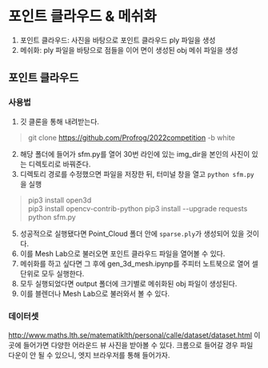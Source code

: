 # 포인트 클라우드 & 메쉬화

1. 포인트 클라우드: 사진을 바탕으로 포인트 클라우드 ply 파일을 생성
2. 메쉬화: ply 파일을 바탕으로 점들을 이어 면이 생성된 obj 메쉬 파일을 생성

## 포인트 클라우드

### 사용법

1. 깃 클론을 통해 내려받는다.   
> git clone https://github.com/Profrog/2022competition -b white

2. 해당 폴더에 들어가 sfm.py를 열어 30번 라인에 있는 img_dir을 본인의 사진이 있는 디렉토리로 바꿔준다.
3. 디렉토리 경로를 수정했으면 파일을 저장한 뒤, 터미널 창을 열고 ```python sfm.py```을 실행  

> pip3 install open3d  
> pip3 install opencv-contrib-python
> pip3 install --upgrade requests    
> python sfm.py  

5. 성공적으로 실행됐다면 Point_Cloud 폴더 안에 ```sparse.ply```가 생성되어 있을 것이다.
6. 이를 Mesh Lab으로 불러오면 포인트 클라우드 파일을 열어볼 수 있다.
7. 메쉬화를 하고 싶다면 그 후에 gen_3d_mesh.ipynp를 주피터 노트북으로 열어 셀 단위로 모두 실행한다.
8. 모두 실행되었다면 output 폴더에 크기별로 메쉬화된 obj 파일이 생성된다.
9. 이를 블렌더나 Mesh Lab으로 불러와서 볼 수 있다.

### 데이터셋

http://www.maths.lth.se/matematiklth/personal/calle/dataset/dataset.html
이 곳에 들어가면 다양한 어라운드 뷰 사진을 받아볼 수 있다. 크롬으로 들어갈 경우 파일 다운이 안 될 수 있으니, 엣지 브라우저를 통해 들어가자.

